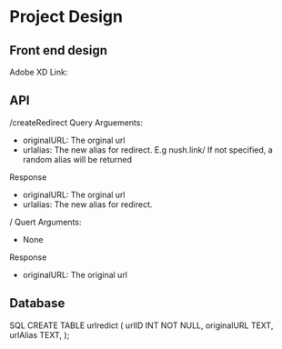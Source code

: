 # Project Design

## Front end design
Adobe XD Link:


## API
/createRedirect
Query Arguements:
- originalURL: The orginal url
- urlalias: The new alias for redirect. E.g nush.link/<urlalias> If not specified, a random alias will be returned
  
Response
- originalURL: The orginal url
- urlalias: The new alias for redirect.

/<urlalias>
Quert Arguments:
- None

Response
- originalURL: The original url

## Database
SQL
CREATE TABLE urlredict (
    urlID INT NOT NULL,
    originalURL TEXT,
    urlAlias TEXT,
);

